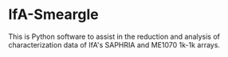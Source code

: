# IfA-Smeargle
This is Python software to assist in the reduction and analysis of characterization data of IfA's SAPHRIA and ME1070 1k-1k arrays.
